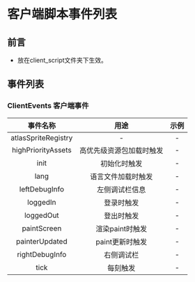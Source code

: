 # 客户端脚本事件列表

## 前言

- 放在client_script文件夹下生效。

## 事件列表

### ClientEvents 客户端事件

|   事件名称    |   用途    |   示例    |
|:------------:|:---------:|:---------:|
|   atlasSpriteRegistry   |   -   |   -   |
|   highPriorityAssets   |   高优先级资源包加载时触发   |   -   |
|   init   |   初始化时触发   |   -   |
|   lang   |   语言文件加载时触发   |   -   |
|   leftDebugInfo   |   左侧调试栏信息   |   -   |
|   loggedIn   |   登录时触发   |   -   |
|   loggedOut   |   登出时触发   |   -   |
|   paintScreen   |   渲染paint时触发   |   -   |
|   painterUpdated   |   paint更新时触发   |   -   |
|   rightDebugInfo   |   右侧调试栏   |   -   |
|   tick   |   每刻触发   |   -   |
